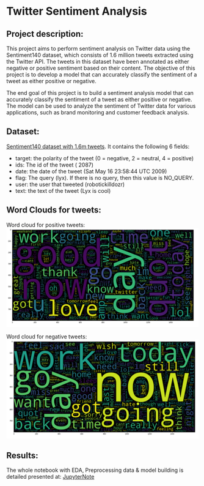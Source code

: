 # Twitter Sentiment Analysis

## Project description:
This project aims to perform sentiment analysis on Twitter data using the Sentiment140 dataset, which consists of 1.6 million tweets extracted using the Twitter API. The tweets in this dataset have been annotated as either negative or positive sentiment based on their content. The objective of this project is to develop a model that can accurately classify the sentiment of a tweet as either positive or negative.

The end goal of this project is to build a sentiment analysis model that can accurately classify the sentiment of a tweet as either positive or negative. The model can be used to analyze the sentiment of Twitter data for various applications, such as brand monitoring and customer feedback analysis.

## Dataset:

[Sentiment140 dataset with 1.6m tweets](https://www.kaggle.com/datasets/kazanova/sentiment140). It contains the following 6 fields:

* target: the polarity of the tweet (0 = negative, 2 = neutral, 4 = positive)
* ids: The id of the tweet ( 2087)
* date: the date of the tweet (Sat May 16 23:58:44 UTC 2009)
* flag: The query (lyx). If there is no query, then this value is NO_QUERY.
* user: the user that tweeted (robotickilldozr)
* text: the text of the tweet (Lyx is cool)

## Word Clouds for tweets:

Word cloud for positive tweets:
![alt text](https://github.com/lhthien09/Twitter_Sentiment_Analysis/blob/main/figures/Pos_words.png)

Word cloud for negative tweets:
![alt text](https://github.com/lhthien09/Twitter_Sentiment_Analysis/blob/main/figures/Neg_words.png)

## Results:
The whole notebook with EDA, Preprocessing data & model building is detailed presented at: [JupyterNote](https://github.com/lhthien09/Twitter_Sentiment_Analysis/blob/main/Sentiment_Analysis.ipynb)
